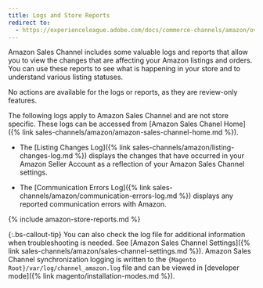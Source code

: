 ```yaml
---
title: Logs and Store Reports
redirect to:
  - https://experienceleague.adobe.com/docs/commerce-channels/amazon/overview.html
---
```


Amazon Sales Channel includes some valuable logs and reports that allow you to view the changes that are affecting your Amazon listings and orders. You can use these reports to see what is happening in your store and to understand various listing statuses.

No actions are available for the logs or reports, as they are review-only features.

The following logs apply to Amazon Sales Channel and are not store specific. These logs can be accessed from [Amazon Sales Chanel Home]({% link sales-channels/amazon/amazon-sales-channel-home.md %}).

- The [Listing Changes Log]({% link sales-channels/amazon/listing-changes-log.md %}) displays the changes that have occurred in your Amazon Seller Account as a reflection of your Amazon Sales Channel settings.

- The [Communication Errors Log]({% link sales-channels/amazon/communication-errors-log.md %}) displays any reported communication errors with Amazon.

{% include amazon-store-reports.md %}

{:.bs-callout-tip}
You can also check the log file for additional information when troubleshooting is needed. See [Amazon Sales Channel Settings]({% link sales-channels/amazon/sales-channel-settings.md %}). Amazon Sales Channel synchronization logging is written to the `{Magento Root}/var/log/channel_amazon.log` file and can be viewed in [developer mode]({% link magento/installation-modes.md %}).
